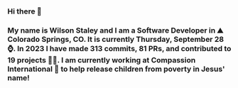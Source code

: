 ### Hi there 👋

### My name is Wilson Staley and I am a Software Developer in ⛰ Colorado Springs, CO.  It is currently Thursday, September 28 ⌚. In 2023 I have made 313 commits, 81 PRs, and contributed to 19 projects 👨‍💻. I am currently working at Compassion International 🏢 to help release children from poverty in Jesus' name!